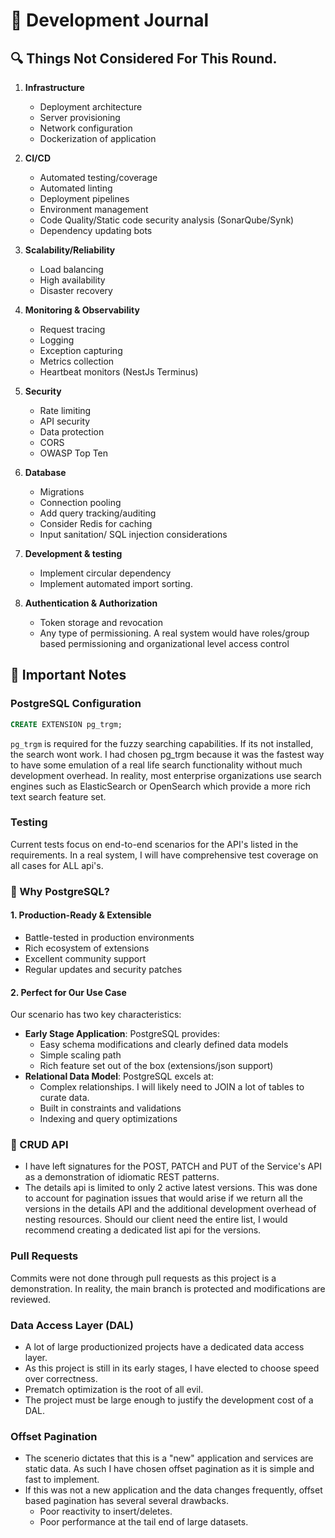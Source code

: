 # 📝 Development Journal

## 🔍 Things Not Considered For This Round.

1. **Infrastructure**
   - Deployment architecture
   - Server provisioning
   - Network configuration
   - Dockerization of application

2. **CI/CD**
   - Automated testing/coverage
   - Automated linting
   - Deployment pipelines
   - Environment management
   - Code Quality/Static code security analysis (SonarQube/Synk)
   - Dependency updating bots

3. **Scalability/Reliability**
   - Load balancing
   - High availability
   - Disaster recovery

4. **Monitoring & Observability**
   - Request tracing
   - Logging
   - Exception capturing
   - Metrics collection
   - Heartbeat monitors (NestJs Terminus)

5. **Security**
   - Rate limiting
   - API security
   - Data protection
   - CORS
   - OWASP Top Ten

6. **Database**
   - Migrations
   - Connection pooling
   - Add query tracking/auditing
   - Consider Redis for caching
   - Input sanitation/ SQL injection considerations

7. **Development & testing**
   - Implement circular dependency
   - Implement automated import sorting.

8. **Authentication & Authorization**
   - Token storage and revocation
   - Any type of permissioning. A real system would have roles/group based permissioning and organizational level access control

## 📌 Important Notes

### PostgreSQL Configuration
```sql
CREATE EXTENSION pg_trgm;
```
`pg_trgm` is required for the fuzzy searching capabilities. If its not installed, the search wont work. I had chosen pg_trgm because it was the fastest way to have some emulation of a real life search functionality without much development overhead. In reality, most enterprise organizations use search engines such as ElasticSearch or OpenSearch which provide a more rich text search feature set.

### Testing
Current tests focus on end-to-end scenarios for the API's listed in the requirements.
In a real system, I will have comprehensive test coverage on all cases for ALL api's.

### 🐘 Why PostgreSQL?
#### 1. Production-Ready & Extensible
- Battle-tested in production environments
- Rich ecosystem of extensions
- Excellent community support
- Regular updates and security patches

#### 2. Perfect for Our Use Case
Our scenario has two key characteristics:
- **Early Stage Application**: PostgreSQL provides:
  - Easy schema modifications and clearly defined data models
  - Simple scaling path
  - Rich feature set out of the box (extensions/json support)
- **Relational Data Model**: PostgreSQL excels at:
  - Complex relationships. I will likely need to JOIN a lot of tables to curate data.
  - Built in constraints and validations
  - Indexing and query optimizations


### 🐘 CRUD API
 - I have left signatures for the POST, PATCH and PUT of the Service's API as a demonstration of idiomatic REST patterns.
 - The details api is limited to only 2 active latest versions. This was done to account for pagination issues that would arise if we return all the versions in the details API and the additional development overhead of nesting resources. Should our client need the entire list, I would recommend creating a dedicated list api for the versions.

### Pull Requests
Commits were not done through pull requests as this project is a demonstration. In reality, the main branch is protected and modifications are reviewed.

### Data Access Layer (DAL)
 - A lot of large productionized projects have a dedicated data access layer.
 - As this project is still in its early stages, I have elected to choose speed over correctness.
 - Prematch optimization is the root of all evil.
 - The project must be large enough to justify the development cost of a DAL.

### Offset Pagination
 - The scenerio dictates that this is a "new" application and services are static data. As such I have chosen offset pagination as it is simple and fast to implement.
 - If this was not a new application and the data changes frequently, offset based pagination has several several drawbacks.
   - Poor reactivity to insert/deletes.
   - Poor performance at the tail end of large datasets.
